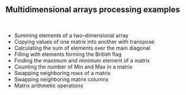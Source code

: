 <h2>Multidimensional arrays processing examples</h2>
<br>
<ul>
  <li>Summing elements of a two-dimensional array</li>
  <li>Copying values of one matrix into another with transpose</li>
  <li>Calculating the sum of elements over the main diagonal</li>
  <li>Filling with elements forming the British flag</li>
  <li>Finding the maximum and minimum element of a matrix</li>
  <li>Counting the number of Min and Max in a matrix</li>
  <li>Swapping neighboring rows of a matrix</li>
  <li>Swapping neighboring matrix columns</li>
  <li>Matrix arithmetic operations</li>
</ul>
